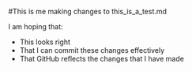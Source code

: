 #This is me making changes to this_is_a_test.md

I am hoping that:

* This looks right
* That I can commit these changes effectively
* That GitHub reflects the changes that I have made